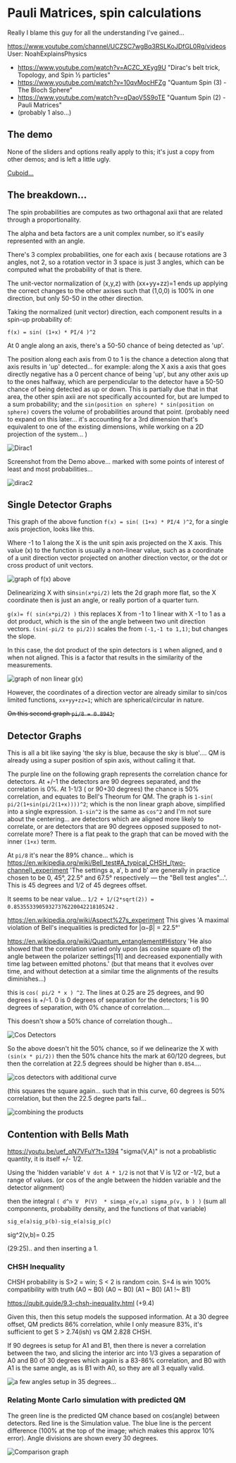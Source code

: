 
# Pauli Matrices, spin calculations

Really I blame this guy for all the understanding I've gained...

https://www.youtube.com/channel/UCZSC7wgBq3RSLKoJDfGL0Rg/videos User: NoahExplainsPhysics

- https://www.youtube.com/watch?v=ACZC_XEyg9U  "Dirac's belt trick, Topology, and Spin ½ particles"
- https://www.youtube.com/watch?v=10qvMocHFZg  "Quantum Spin (3) - The Bloch Sphere" 
- https://www.youtube.com/watch?v=qDaoV5S9oTE  "Quantum Spin (2) - Pauli Matrices"
- (probably 1 also...)



## The demo

None of the sliders and options really apply to this; it's just a copy from other demos; and is left a little ugly.

[Cuboid...](https://d3x0r.github.io/STFRPhysics/3d/index5.html)

## The breakdown...

The spin probabilities are computes as two orthagonal axii that are related through a proportionality.

The alpha and beta factors are a unit complex number, so it's easily represented with an angle.

There's 3 complex probabilities, one for each axis ( because rotations are 3 angles, not 2, so a rotation vector in 3 space is just 3 angles, which can be computed
what the probability of that is there.

The unit-vector normalization of (x,y,z) with (xx+yy+zz)=1 ends up applying the correct changes to the other axises such that
(1,0,0) is 100% in one direction, but only 50-50 in the other direction.  

Taking the normalized (unit vector) direction, each component results in a spin-up probability of:

```
f(x) = sin( (1+x) * PI/4 )^2
```

At 0 angle along an axis, there's a 50-50 chance of being detected as 'up'.

The position along each axis from 0 to 1 is the chance a detection along that axis results in 'up' detected... for example: along the X axis a axis that goes directly negative has a 0 percent chance of being 'up', but 
any other axis up to the ones halfway, which are perpendicular to the detector have a 50-50 chance of being detected as up or down.  This is partially due that in that area, the other spin axii are not specifically accounted for, but are 
lumped to a sum probability; and the `sin(position on sphere) * sin(position on sphere)` covers the volume of probabilities around that point. (probably need to expand on this later... it's accounting for a 3rd dimension that's equivalent to one
of the existing dimensions, while working on a 2D projection of the system...  )

![Dirac1](spinUpProbabilityCurve.png)


Screenshot from the Demo above... marked with some points of interest of least and most probabilities...

![dirac2](ExampleSpinExpectationGraph.png)



## Single Detector Graphs

This graph of the above function `f(x) = sin( (1+x) * PI/4 )^2`, for a single axis projection, looks like this.

Where -1 to 1 along the X is the unit spin axis projected on the X axis.  This value (x) to the function is usually a non-linear value, such as a coordinate of a unit direction vector projected on another direction vector, 
or the dot or cross product of unit vectors.

![graph of f(x) above](sin_squared_f.png)

Delinearizing X with sin`sin(x*pi/2)` lets the 2d graph more flat, so the X coordinate then is just an angle, or really portion of a quarter turn.

`g(x)= f( sin(x*pi/2) )` this replaces X from -1 to 1 linear with X -1 to 1 as a dot product, which is the sin of the angle between two unit direction vectors. `(sin(-pi/2 to pi/2))` scales the from `(-1,-1 to 1,1)`; but changes the slope.

In this case, the dot product of the spin detectors is `1` when aligned, and `0` when not aligned.  This is a factor that results in the similarity of the measurements.

![graph of non linear g(x)](sin_squared_dot_product.png)

However, the coordinates of a direction vector are already similar to sin/cos limited functions, `xx+yy+zz=1`; which are spherical/circular in nature.

~~On this second graph `pi/8 = 0.8943`;~~ 


## Detector Graphs

This is all a bit like saying 'the sky is blue, because the sky is blue'.... QM is already using a super position of spin axis, without calling it that.



The purple line on the following graph represents the correlation chance for detectors.  At +/-1 the detectors are 90 degrees separated, and the correlation is 0%.
At 1-1/3 ( or 90+30 degrees) the chance is 50% correlation, and equates to Bell's Theorum for QM. The graph is `1-sin( pi/2(1+sin(pi/2(1+x))))^2`; which is the non linear graph above, simplified into a single expression.  `1-sin^2` is the same as `cos^2` and I'm not sure about the centering...
are detectors which are aligned more likely to correlate, or are detectors that are 90 degrees opposed supposed to not-correlate more?  There is a flat peak to the graph that can be moved with the inner `(1+x)` term.

At `pi/8` it's near the 89% chance... which is https://en.wikipedia.org/wiki/Bell_test#A_typical_CHSH_(two-channel)_experiment 'The settings a, a′, b and b′ are generally in practice chosen to be 0, 45°, 22.5° and 67.5° respectively — the "Bell test angles"...'.  This is 45 degrees and 1/2 of 45 degrees offset.

It seems to be near value... `1/2 + 1/(2*sqrt(2)) = 0.85355339059327376220042218105242` .

https://en.wikipedia.org/wiki/Aspect%27s_experiment This gives 'A maximal violation of Bell's inequalities is predicted for |α−β| = 22.5°'

https://en.wikipedia.org/wiki/Quantum_entanglement#History 'He also showed that the correlation varied only upon (as cosine square of) the angle between the polarizer settings[11] and decreased exponentially with time lag between emitted photons.'  (but that means that it evolves over time, and without detection at a similar time the alignments of the results diminishes...)


this is `cos( pi/2 * x ) ^2`.  The lines at 0.25 are 25 degrees, and 90 degrees is +/-1.  0 is 0 degrees of separation for the detectors; 1 is 90 degrees of separation, with 0% chance of correlation....

This doesn't show a 50% chance of correlation though...

![Cos Detectors](cos-detectors.png)

So the above doesn't hit the 50% chance, so if we delinearize the X with `(sin(x * pi/2))` then the 50% chance hits the mark at 60/120 degrees, but then the correlation at 22.5 degrees should be higher than `0.854`....

![cos detectors with additional curve](cos-detectors-alt.png)

(this squares the square again... such that in this curve, 60 degrees is 50% correlation, but then the 22.5 degree parts fail...

![combining the products](sin_squared_detectors.png)



## Contention with Bells Math

https://youtu.be/uef_qN7VFuY?t=1394  "sigma(V,A)" is not a probablistic quantity, it is itself +/- 1/2. 

Using the 'hidden variable' `V dot A * 1/2`  is not that V is 1/2 or -1/2, but a range of values. (or cos of the angle between the hidden variable and the detector alignment)

then the integral `( d^n V  P(V)  * simga_e(v,a) sigma_p(v, b ) )`
    (sum all componnents, probability density, and the functions of that variable)

`sig_e(a)sig_p(b)-sig_e(a)sig_p(c)`

sig^2(v,b)= 0.25

(29:25).. and then inserting a 1.

### CHSH Inequality

CHSH probability is S>2 = win; S < 2 is random coin.   S=4 is win 100% compatibility with truth   (A0 ~ B0)  (A0 ~ B0) (A1 ~ B0) (A1 !~ B1)

https://qubit.guide/9.3-chsh-inequality.html  (+9.4)


Given this, then this setup models the supposed information.   At a 30 degree offset, QM predicts 86% correlation, while I only measure 83%, it's sufficient to get S > 2.74(ish) vs QM 2.828   CHSH.

If 90 degrees is setup for A1 and B1, then there is never a correlation between the two, and slicing the interior arc into 1/3 gives a separation of A0 and B0 of 30 degrees which again is a 83-86% correlation, 
and B0 with A1 is the same angle, as is B1 with A0, so they are all 3 equally valid.

![a few angles setup in 35 degrees...](CHSH-InequalitySetup.png)

### Relating Monte Carlo simulation with predicted QM


The green line is the predicted QM chance based on cos(angle) between detectors.  Red line is the Simulation value.  The blue line is the percent difference (100% at the top of the image; which makes this approx 10% error).
Angle divisions are shown every 30 degrees.

![Comparison graph](bell-comparison.png)